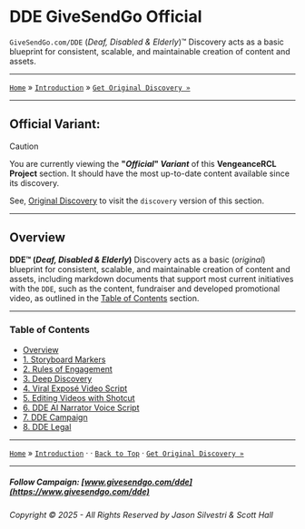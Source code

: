 ﻿# DDE GiveSendGo Official
`GiveSendGo.com/DDE` (_Deaf, Disabled & Elderly_)™ Discovery acts as a basic blueprint for consistent, scalable, and maintainable creation of content and assets.

---

[`Home`](../../README.md) » [`Introduction`](./README.md) » [`Get Original Discovery »`](../../Discovery/README.md)

---

## **Official Variant:**

> [!CAUTION]
> You are currently viewing the **"_Official_" _Variant_** of this **VengeanceRCL Project** section.  It should have the most up-to-date content available since its discovery.
>
> See, [Original Discovery](../../Discovery/EditingVideoswithShotcut.md) to visit the `discovery` version of this section.

---

## **Overview**


**DDE™ (_Deaf, Disabled & Elderly_)** Discovery acts as a basic (_original_) blueprint for consistent, scalable, and maintainable creation of content and assets, including markdown documents that support most current initiatives with the `DDE`, such as the content, fundraiser and developed promotional video, as outlined in the [Table of Contents](#table-of-contents) section.

---

### Table of Contents

- [Overview](#overview)
- [1. Storyboard Markers](../../Discovery/StoryboardMarkers.md)
- [2. Rules of Engagement](../../Discovery/RulesofEngagement.md)
- [3. Deep Discovery](../../Discovery/DeepDiscovery.md)
- [4. Viral Exposé Video Script](../../Discovery/ViralExposeVideoScript.md)
- [5. Editing Videos with Shotcut](../../Discovery/EditingVideoswithShotcut.md)
- [6. DDE AI Narrator Voice Script](../../Discovery/DdeGiveSendGoAiVoices.md)
- [7. DDE Campaign](../../Discovery/DdeGiveSendGoCampaignSync.md)
- [8. DDE Legal](../../Discovery/Legal/README.md)

---

[`Home`](../../README.md) » [`Introduction`](./README.md) · · [`Back to Top`](#table-of-contents) · [`Get Original Discovery »`](../../Discovery/README.md) 

---

##### Follow Campaign: [www.givesendgo.com/dde](https://www.givesendgo.com/dde)

###### Copyright © 2025 - All Rights Reserved by Jason Silvestri & Scott Hall